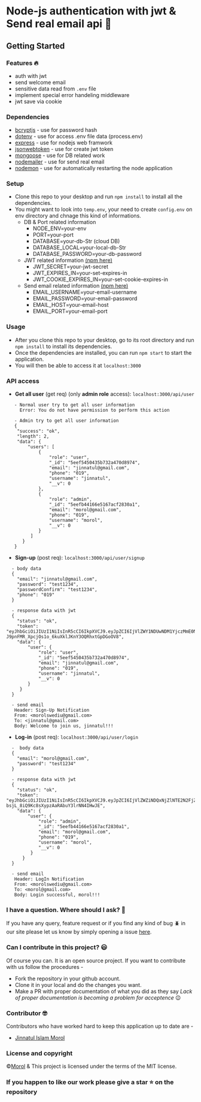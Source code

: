 # Node-js authentication with jwt & Send real email api :tada:

## Getting Started
### Features :fire:
   - auth with jwt
   - send welcome email
   - sensitive data read from `.env` file
   - implement special error handeling middleware
   - jwt save via cookie

### Dependencies
  - [bcryptjs](https://www.npmjs.com/package/bcryptjs) - use for password hash
  - [dotenv](https://www.npmjs.com/package/dotenv) - use for access .env file data (process.env)
  - [express](https://www.npmjs.com/package/express) - use for nodejs web framwork
  - [jsonwebtoken](https://www.npmjs.com/package/jwtwebtoken) - use for create jwt token
  - [mongoose](https://www.npmjs.com/package/mongoose) - use for DB related work
  - [nodemailer](https://www.npmjs.com/package/nodemailer) - use for send real email 
  - [nodemon](https://www.npmjs.com/package/nodemon) - use for automatically restarting the node application

### Setup
- Clone this repo to your desktop and run `npm install` to install all the dependencies.
- You might want to look into `temp.env`, your need to create `config.env` on env directory and chnage this kind of informations.
  - DB & Port related information
    - NODE_ENV=your-env
    - PORT=your-port
    - DATABASE=your-db-Str (cloud DB)
    - DATABASE_LOCAL=your-local-db-Str
    - DATABASE_PASSWORD=your-db-password
  - JWT related information [(npm here)](https://www.npmjs.com/package/jsonwebtoken)
    - JWT_SECRET=your-jwt-secret
    - JWT_EXPIRES_IN=your-set-expires-in
    - JWT_COOKIE_EXPIRES_IN=your-set-cookie-expires-in
  - Send email related information [(npm here)](https://www.npmjs.com/package/nodemailer)
    - EMAIL_USERNAME=your-email-username
    - EMAIL_PASSWORD=your-email-password
    - EMAIL_HOST=your-email-host
    - EMAIL_PORT=your-email-port

### Usage
- After you clone this repo to your desktop, go to its root directory and run `npm install` to install its dependencies.
- Once the dependencies are installed, you can run `npm start` to start the application. 
- You will then be able to access it at `localhost:3000`

### API access
- **Get all user** (get req) (only **admin role** access): `localhost:3000/api/user`
```
   - Normal user try to get all user information
     Error: You do not have permission to perform this action
     
   - Admin try to get all user information
   {
    "success": "ok",
    "length": 2,
    "data": {
        "users": [
            {
                "role": "user",
                "_id": "5eef5450435b732a470d8974",
                "email": "jinnatul@gmail.com",
                "phone": "019",
                "username": "jinnatul",
                "__v": 0
            },
            {
                "role": "admin",
                "_id": "5eefb44166e5167acf2830a1",
                "email": "morol@gmail.com",
                "phone": "019",
                "username": "morol",
                "__v": 0
            }
         ]
      }
   }
```
- **Sign-up** (post req): `localhost:3000/api/user/signup`
```
  - body data
  {
    "email": "jinnatul@gmail.com",
    "password": "test1234",
    "passwordConfirm": "test1234",
    "phone": "019"
  }

  - response data with jwt
  {
    "status": "ok",
    "token": "eyJhbGciOiJIUzI1NiIsInR5cCI6IkpXVCJ9.eyJpZCI6IjVlZWY1NDUwNDM1YjczMmE0NzBkODk3NCIsImlhdCI6MTU5Mjc0MzAwMCwiZXhwIjoxNTkzMzQ3ODAwfQ.-J9pnFMR_XpcjOs1o_6kuXklJKnY3OQRhxtGpDGoOV8",
    "data": {
        "user": {
            "role": "user",
            "_id": "5eef5450435b732a470d8974",
            "email": "jinnatul@gmail.com",
            "phone": "019",
            "username": "jinnatul",
            "__v": 0
        }
     }
  }
  
  - send email
   Header: Sign-Up Notification
   From: <morolswediu@gmail.com>
   To: <jinnatul@gmail.com>
   Body: Welcome to join us, jinnatul!!!
```

- **Log-in** (post req): `localhost:3000/api/user/login`
```
  -  body data
  {
    "email": "morol@gmail.com",
    "password": "test1234"
  }
  
  - response data with jwt
  {
    "status": "ok",
    "token": "eyJhbGciOiJIUzI1NiIsInR5cCI6IkpXVCJ9.eyJpZCI6IjVlZWZiNDQxNjZlNTE2N2FjZjI4MzBhMSIsImlhdCI6MTU5Mjc2NzYxOSwiZXhwIjoxNTkzMzcyNDE5fQ.KI5ovIp-bsjL_8iQ9Kc8sXypzAaRAbuY3lrNN4IHwJE",
    "data": {
        "user": {
            "role": "admin",
            "_id": "5eefb44166e5167acf2830a1",
            "email": "morol@gmail.com",
            "phone": "019",
            "username": "morol",
            "__v": 0
         }
      }
  }
  
  - send email
   Header: LogIn Notification
   From: <morolswediu@gmail.com>
   To: <morol@gmail.com>
   Body: Login successful, morol!!!
```

### I have a question. Where should I ask? :thinking:

If you have any query, feature request or if you find any kind of bug :beetle: in our site please let us know by simply opening a issue [here](https://github.com/pro-js/node-jwt-auth-with-send-real-email-api/issues).

### Can I contribute in this project? :smiley:

Of course you can. It is an open source project. If you want to contribute with us follow the procedures -

- Fork the repository in your github account.
- Clone it in your local and do the changes you want.
- Make a PR with proper documentation of what you did as they say _Lack of proper documentation is becoming a problem for acceptence_ :wink:

### Contributor :nerd_face:
Contributors who have worked hard to keep this application up to date are -
- [Jinnatul Islam Morol](https://www.facebook.com/mdjinnatul.islam)

### License and copyright
©[Morol](https://github.com/jinnatul) & This project is licensed under the terms of the MIT license.

### If you happen to like our work please give a star :star: on the repository
 
